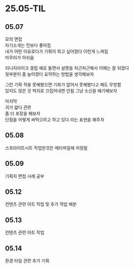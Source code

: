 # 25.05-TIL

## 05.07
모의 면접  
자기소개는 전보다 좋아짐  
내가 어떤 이유로다가 기획이 하고 싶어졌다 이런게 느껴짐  
마무리가 아쉬움  
  
리니지라이크 결핍 예로 들면서 설명을 차근차근해서 이해는 잘 되었다  
뒷부분이 좀 늘어졌다 요약하는 방법을 생각해보자  
  
그런 기획 적용 못해봤으면 기회가 없어서 못해봤다고 해도 무방함  
있지도 않은 것 억지로 끄집어내면 안됨 그냥 소신을 얘기해보자  
  
마지막  
귀가 얇다 관련  
좀 더 포장을 해보자  
단점을 어떻게 써먹으려고 하고 있다 라는 표현을 해주자  

## 05.08
스프라이트시트 작업한것은 메타파일에 저장됨
  
## 05.09
기획자 면접 사례 공부
  
## 05.12
컨텐츠 관련 아트 작업 및 추가 작업 배분

## 05.13
컨텐츠 관련 아트 작업

## 05.14
환경 타일 관련 추가 기획
